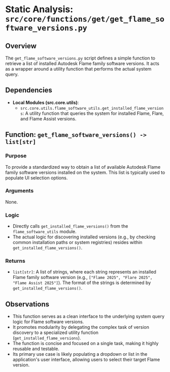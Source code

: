 # Static Analysis: `src/core/functions/get/get_flame_software_versions.py`

## Overview
The `get_flame_software_versions.py` script defines a simple function to retrieve a list of installed Autodesk Flame family software versions. It acts as a wrapper around a utility function that performs the actual system query.

## Dependencies
- **Local Modules (src.core.utils)**:
    - `src.core.utils.flame_software_utils.get_installed_flame_versions`: A utility function that queries the system for installed Flame, Flare, and Flame Assist versions.

## Function: `get_flame_software_versions() -> list[str]`

### Purpose
To provide a standardized way to obtain a list of available Autodesk Flame family software versions installed on the system. This list is typically used to populate UI selection options.

### Arguments
None.

### Logic
- Directly calls `get_installed_flame_versions()` from the `flame_software_utils` module.
- The actual logic for discovering installed versions (e.g., by checking common installation paths or system registries) resides within `get_installed_flame_versions()`.

### Returns
- `list[str]`: A list of strings, where each string represents an installed Flame family software version (e.g., `["Flame 2025", "Flare 2025", "Flame Assist 2025"]`). The format of the strings is determined by `get_installed_flame_versions()`.

## Observations
- This function serves as a clean interface to the underlying system query logic for Flame software versions.
- It promotes modularity by delegating the complex task of version discovery to a specialized utility function (`get_installed_flame_versions`).
- The function is concise and focused on a single task, making it highly reusable and testable.
- Its primary use case is likely populating a dropdown or list in the application's user interface, allowing users to select their target Flame version.

